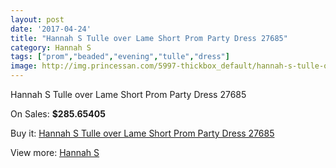 ```yaml
---
layout: post
date: '2017-04-24'
title: "Hannah S Tulle over Lame Short Prom Party Dress 27685"
category: Hannah S
tags: ["prom","beaded","evening","tulle","dress"]
image: http://img.princessan.com/5997-thickbox_default/hannah-s-tulle-over-lame-short-prom-party-dress-27685.jpg
---
```

Hannah S Tulle over Lame Short Prom Party Dress 27685

On Sales: **$285.65405**
<a href="https://www.princessan.com/en/hannah-s/2740-hannah-s-tulle-over-lame-short-prom-party-dress-27685.html"><amp-img layout="responsive" width="600" height="600" src="//img.princessan.com/5997-thickbox_default/hannah-s-tulle-over-lame-short-prom-party-dress-27685.jpg" alt="Hannah S Tulle over Lame Short Prom Party Dress 27685 0" /></a>
<a href="https://www.princessan.com/en/hannah-s/2740-hannah-s-tulle-over-lame-short-prom-party-dress-27685.html"><amp-img layout="responsive" width="600" height="600" src="//img.princessan.com/5998-thickbox_default/hannah-s-tulle-over-lame-short-prom-party-dress-27685.jpg" alt="Hannah S Tulle over Lame Short Prom Party Dress 27685 1" /></a>

Buy it: [Hannah S Tulle over Lame Short Prom Party Dress 27685](https://www.princessan.com/en/hannah-s/2740-hannah-s-tulle-over-lame-short-prom-party-dress-27685.html "Hannah S Tulle over Lame Short Prom Party Dress 27685")

View more: [Hannah S](https://www.princessan.com/en/22-hannah-s "Hannah S")